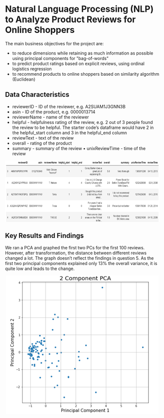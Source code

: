 # Natural Language Processing (NLP) to Analyze Product Reviews for Online Shoppers

The main business objectives for the project are:
- to reduce dimensions while retaining as much information as possible using principal components for "bag-of-words"
- to predict product ratings based on explicit reviews, using ordinal logistics regression
- to recommend products to online shoppers based on similarity algorithm (Euclidean)

## Data Characteristics
- reviewerID - ID of the reviewer, e.g. A2SUAM1J3GNN3B
- asin - ID of the product, e.g. 0000013714 
- reviewerName - name of the reviewer 
- helpful - helpfulness rating of the review, e.g. 2 out of 3 people found the review to be helpful. The starter code’s dataframe would have 2 in the helpful_start column and 3 in the helpful_end column 
- reviewText - text of the review 
- overall - rating of the product 
- summary - summary of the review • unixReviewTime - time of the review
<p align="center">
<img src="https://github.com/Aijieli/Natural-Language-Processing-NLP-to-Analyze-Product-Reviews-for-Online-Shoppers/blob/master/images/data%20snap.png" width="600" height="200">
</p>

## Key Results and Findings

We ran a PCA and graphed the first two PCs for the first 100 reviews. However, after transformation, the distance between different reviews changed a lot. The graph doesn’t reflect the findings in question 5. As the first two principal components explained only 13% the overall variance, it is quite low and leads to the change.

<p align="center">
<img src="https://github.com/Aijieli/Natural-Language-Processing-NLP-to-Analyze-Product-Reviews-for-Online-Shoppers/blob/master/images/PCA.png" width="500" height="450">
</p>
